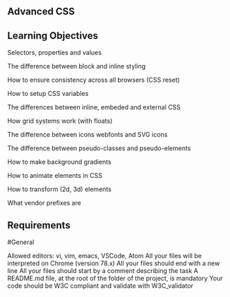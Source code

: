 ## Advanced CSS

## Learning Objectives

Selectors, properties and values

The difference between block and inline styling

How to ensure consistency across all browsers (CSS reset)

How to setup CSS variables

The differences between inline, embeded and external CSS

How grid systems work (with floats)

The difference between icons webfonts and SVG icons

The difference between pseudo-classes and pseudo-elements

How to make background gradients

How to animate elements in CSS

How to transform (2d, 3d) elements

What vendor prefixes are

## Requirements

#General

Allowed editors: vi, vim, emacs, VSCode, Atom
All your files will be interpreted on Chrome (version 78.x)
All your files should end with a new line
All your files should start by a comment describing the task
A README.md file, at the root of the folder of the project, is mandatory
Your code should be W3C compliant and validate with W3C_validator
